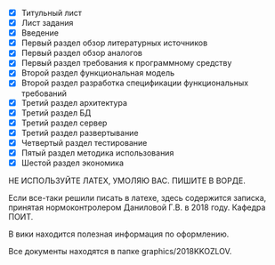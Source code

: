 - [x] Титульный лист
- [x] Лист задания
- [x] Введение
- [x] Первый раздел обзор литературных источников
- [x] Первый раздел обзор аналогов
- [x] Первый раздел требования к программному средству
- [x] Второй раздел функциональная модель
- [x] Второй раздел разработка спецификации функциональных требований
- [x] Третий раздел архитектура
- [x] Третий раздел БД
- [x] Третий раздел сервер
- [x] Третий раздел развертывание
- [x] Четвертый раздел тестирование
- [x] Пятый раздел методика использования
- [x] Шестой раздел экономика

НЕ ИСПОЛЬЗУЙТЕ ЛАТЕХ, УМОЛЯЮ ВАС. ПИШИТЕ В ВОРДЕ.

Если все-таки решили писать в латехе, здесь содержится записка, принятая нормоконтролером Даниловой Г.В. в 2018 году. Кафедра ПОИТ.

В вики находится полезная информация по оформлению.

Все документы находятся в папке graphics/2018KKOZLOV.
